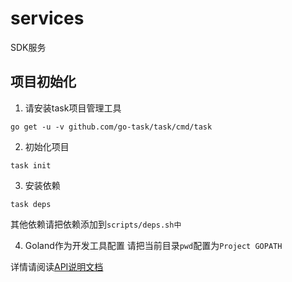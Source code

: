 # services
SDK服务

## 项目初始化

1. 请安装task项目管理工具

```
go get -u -v github.com/go-task/task/cmd/task
```

2. 初始化项目

```
task init
```

3. 安装依赖

```
task deps
```
其他依赖请把依赖添加到`scripts/deps.sh中`

4. Goland作为开发工具配置
请把当前目录`pwd`配置为`Project GOPATH`



详情请阅读[API说明文档](http://yuanbenlian.mydoc.io/docs/api.md?t=268053)
